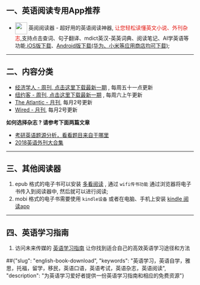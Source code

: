 ## 一、英语阅读专用App推荐

* <img align="center" src="https://ereader.link/images/ereader.png" width="32px" /> 英阅阅读器 - 超好用的英语阅读神器, <font color="#e3120b">让您轻松读懂英文小说、外刊杂志</font>,支持点击查词、句子翻译、mdict英汉-英英词典、阅读笔记、AI学英语等功能,[iOS版下载](https://apps.apple.com/cn/app/ereader-%E8%8B%B1%E9%98%85%E9%98%85%E8%AF%BB%E5%99%A8/id1558805880)、[Android版下载(华为、小米等应用商店均可下载)](https://ereader.link/);

---------------------


## 二、内容分类

* [经济学人 - 周刊, 点击这里下载最新一期](https://www.futuremedia.work/english-book/01_economist/te_2025.09.06) , 每周五十一点更新
* [纽约客 - 周刊, 点击这里下载最新一期](https://www.futuremedia.work/english-book/02_new_yorker/2025.09.08) , 每周六上午更新
* [The Atlantic - 月刊](https://www.futuremedia.work/english-book/04_atlantic/2025.09.02), 每月2号更新
* [Wired - 月刊](https://www.futuremedia.work/english-book/05_wired/2025.09.02), 每月2号更新

**如何选择杂志 ? 请参考下面两篇文章**

* [考研英语题源分析，看看题目来自于哪里](https://zhuanlan.zhihu.com/p/25051680)
* [2018英语外刊大合集](https://zhuanlan.zhihu.com/p/54181221)


-------------------------------------
## 三、其他阅读器

1. epub 格式的电子书可以安装 [多看阅读](https://www.duokan.com/product) ,  通过 `wifi传书功能` 通过浏览器将电子书传入到阅读器中, 然后就可以进行阅读;
2. mobi 格式的电子书需要使用 `kindle设备` 或者在电脑、手机上安装 [kindle 阅读app](https://www.amazon.cn/kindle-dbs/fd/kcp/ref=sv_kinc_0)


-------------------------------------
## 四、英语学习指南

1. 访问未来传媒的 [英语学习指南](https://www.futuremedia.work/english-study/) 让你找到适合自己的高效英语学习途径和方法



##{"slug": "english-book-download", "keywords": "英语学习，英语自学，雅思，托福，留学，移民，英语口语，英语考试，英语杂志，英语阅读", "description": "为英语学习爱好者提供一份英语学习指南和相应的免费资源"}